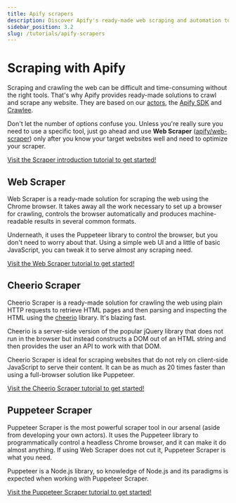 ```yaml
---
title: Apify scrapers
description: Discover Apify's ready-made web scraping and automation tools. Compare Web Scraper, Cheerio Scraper and Puppeteer Scraper to decide which is right for you.
sidebar_position: 3.2
slug: /tutorials/apify-scrapers
---
```


# Scraping with Apify

Scraping and crawling the web can be difficult and time-consuming without the right tools. That's why Apify provides ready-made solutions to crawl and scrape any website. They are based on our [actors](https://apify.com/actors), the [Apify SDK](https://sdk.apify.com) and [Crawlee](https://crawlee.dev/).

Don't let the number of options confuse you. Unless you're really sure you need to use a specific tool, just go ahead and use **Web Scraper** ([apify/web-scraper](./web_scraper.md)) only after you know your target websites well and need to optimize your scraper.

[Visit the Scraper introduction tutorial to get started!](./getting_started.md)

## [](#web-scraper)Web Scraper

Web Scraper is a ready-made solution for scraping the web using the Chrome browser. It takes away all the work necessary to set up a browser for crawling, controls the browser automatically and produces machine-readable results in several common formats.

Underneath, it uses the Puppeteer library to control the browser, but you don't need to worry about that. Using a simple web UI and a little of basic JavaScript, you can tweak it to serve almost any scraping need.

[Visit the Web Scraper tutorial to get started!](./web_scraper.md)

## [](#cheerio-scraper)Cheerio Scraper

Cheerio Scraper is a ready-made solution for crawling the web using plain HTTP requests to retrieve HTML pages and then parsing and inspecting the HTML using the [cheerio](https://www.npmjs.com/package/cheerio) library. It's blazing fast.

Cheerio is a server-side version of the popular jQuery library that does not run in the browser but instead constructs a DOM out of an HTML string and then provides the user an API to work with that DOM.

Cheerio Scraper is ideal for scraping websites that do not rely on client-side JavaScript to serve their content. It can be as much as 20 times faster than using a full-browser solution like Puppeteer.

[Visit the Cheerio Scraper tutorial to get started!](./cheerio_scraper.md)

## [](#puppeteer-scraper)Puppeteer Scraper

Puppeteer Scraper is the most powerful scraper tool in our arsenal (aside from developing your own actors). It uses the Puppeteer library to programmatically control a headless Chrome browser, and it can make it do almost anything. If using Web Scraper does not cut it, Puppeteer Scraper is what you need.

Puppeteer is a Node.js library, so knowledge of Node.js and its paradigms is expected when working with Puppeteer Scraper.

[Visit the Puppeteer Scraper tutorial to get started!](./puppeteer_scraper.md)

